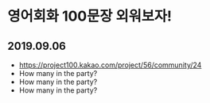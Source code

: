 # 영어회화 100문장 외워보자!

## 2019.09.06
* https://project100.kakao.com/project/56/community/24
* How many in the party?
* How many in the party?
* How many in the party?